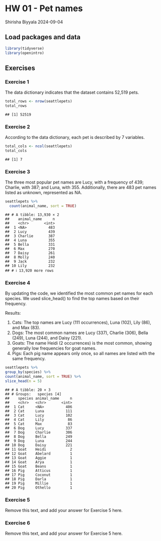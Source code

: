 HW 01 - Pet names
================
Shirisha Biyyala
2024-09-04

## Load packages and data

``` r
library(tidyverse)
library(openintro)
```

## Exercises

### Exercise 1

The data dictionary indicates that the dataset contains 52,519 pets.

``` r
total_rows <- nrow(seattlepets)
total_rows
```

    ## [1] 52519

### Exercise 2

According to the data dictionary, each pet is described by 7 variables.

``` r
total_cols <- ncol(seattlepets)
total_cols
```

    ## [1] 7

### Exercise 3

The three most popular pet names are Lucy, with a frequency of 439;
Charlie, with 387; and Luna, with 355. Additionally, there are 483 pet
names listed as unknown, represented as NA.

``` r
seattlepets %>%
  count(animal_name, sort = TRUE)
```

    ## # A tibble: 13,930 × 2
    ##    animal_name     n
    ##    <chr>       <int>
    ##  1 <NA>          483
    ##  2 Lucy          439
    ##  3 Charlie       387
    ##  4 Luna          355
    ##  5 Bella         331
    ##  6 Max           270
    ##  7 Daisy         261
    ##  8 Molly         240
    ##  9 Jack          232
    ## 10 Lily          232
    ## # ℹ 13,920 more rows

### Exercise 4

By updating the code, we identified the most common pet names for each
species. We used slice_head() to find the top names based on their
frequency.

Results:

1.  Cats: The top names are Lucy (111 occurrences), Luna (102), Lily
    (86), and Max (83).
2.  Dogs: The most common names are Lucy (337), Charlie (306), Bella
    (249), Luna (244), and Daisy (221).
3.  Goats: The name Heidi (2 occurrences) is the most common, showing
    generally low frequencies for goat names.
4.  Pigs: Each pig name appears only once, so all names are listed with
    the same frequency.

``` r
seattlepets %>%
group_by(species) %>%
count(animal_name, sort = TRUE) %>%
slice_head(n = 5)
```

    ## # A tibble: 20 × 3
    ## # Groups:   species [4]
    ##    species animal_name     n
    ##    <chr>   <chr>       <int>
    ##  1 Cat     <NA>          406
    ##  2 Cat     Luna          111
    ##  3 Cat     Lucy          102
    ##  4 Cat     Lily           86
    ##  5 Cat     Max            83
    ##  6 Dog     Lucy          337
    ##  7 Dog     Charlie       306
    ##  8 Dog     Bella         249
    ##  9 Dog     Luna          244
    ## 10 Dog     Daisy         221
    ## 11 Goat    Heidi           2
    ## 12 Goat    Abelard         1
    ## 13 Goat    Aggie           1
    ## 14 Goat    Arya            1
    ## 15 Goat    Beans           1
    ## 16 Pig     Atticus         1
    ## 17 Pig     Coconut         1
    ## 18 Pig     Darla           1
    ## 19 Pig     Millie          1
    ## 20 Pig     Othello         1

### Exercise 5

Remove this text, and add your answer for Exercise 5 here.

### Exercise 6

Remove this text, and add your answer for Exercise 5 here.
